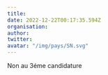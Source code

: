 ```yaml
---
title: 
date: 2022-12-22T00:17:35.594Z
organisation: 
author: 
twitter: 
avatar: "/img/pays/SN.svg"
---
```


Non au 3éme candidature 